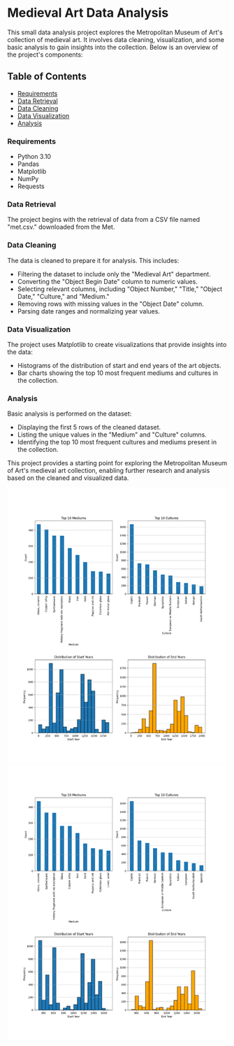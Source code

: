 # Medieval Art Data Analysis

This small data analysis project explores the Metropolitan Museum of Art's collection of medieval art. It involves data cleaning, visualization, and some basic analysis to gain insights into the collection. Below is an overview of the project's components:

## Table of Contents

- [Requirements](#requirements)
- [Data Retrieval](#data-retrieval)
- [Data Cleaning](#data-cleaning)
- [Data Visualization](#data-visualization)
- [Analysis](#analysis)

### Requirements<a name="requirements"></a>

- Python 3.10
- Pandas
- Matplotlib
- NumPy
- Requests

### Data Retrieval<a name="data-retrieval"></a>

The project begins with the retrieval of data from a CSV file named "met.csv." downloaded from the Met. 

### Data Cleaning<a name="data-cleaning"></a>

The data is cleaned to prepare it for analysis. This includes:

- Filtering the dataset to include only the "Medieval Art" department.
- Converting the "Object Begin Date" column to numeric values.
- Selecting relevant columns, including "Object Number," "Title," "Object Date," "Culture," and "Medium."
- Removing rows with missing values in the "Object Date" column.
- Parsing date ranges and normalizing year values.

### Data Visualization<a name="data-visualization"></a>

The project uses Matplotlib to create visualizations that provide insights into the data:

- Histograms of the distribution of start and end years of the art objects.
- Bar charts showing the top 10 most frequent mediums and cultures in the collection.

### Analysis<a name="analysis"></a>

Basic analysis is performed on the dataset:

- Displaying the first 5 rows of the cleaned dataset.
- Listing the unique values in the "Medium" and "Culture" columns.
- Identifying the top 10 most frequent cultures and mediums present in the collection.

This project provides a starting point for exploring the Metropolitan Museum of Art's medieval art collection, enabling further research and analysis based on the cleaned and visualized data.


![Unfiltered](graphs/years_medium_culture_visualization_unfiltered.png)
![300CE - 1700CE](graphs/years_medium_culture_visualization_300_1700.png)

